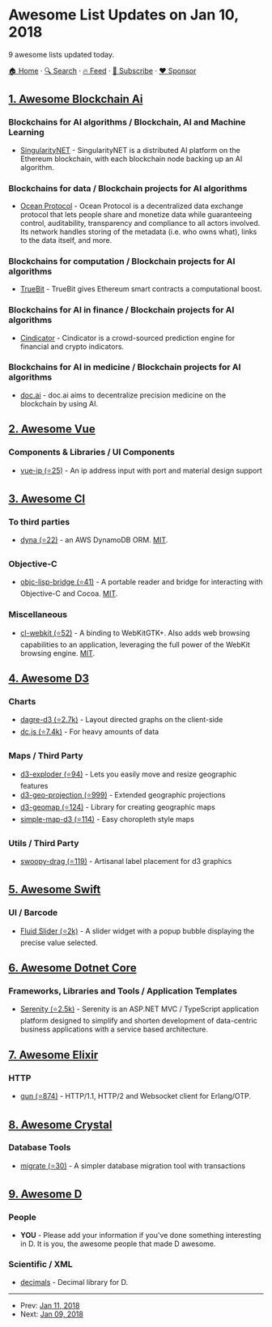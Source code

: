 # Awesome List Updates on Jan 10, 2018

9 awesome lists updated today.

[🏠 Home](/README.md) · [🔍 Search](https://www.trackawesomelist.com/search/) · [🔥 Feed](https://www.trackawesomelist.com/rss.xml) · [📮 Subscribe](https://trackawesomelist.us17.list-manage.com/subscribe?u=d2f0117aa829c83a63ec63c2f&id=36a103854c) · [❤️  Sponsor](https://github.com/sponsors/theowenyoung)



## [1. Awesome Blockchain Ai](/content/steven2358/awesome-blockchain-ai/README.md)

### Blockchains for AI algorithms / Blockchain, AI and Machine Learning

*   [SingularityNET](https://singularitynet.io/) - SingularityNET is a distributed AI platform on the Ethereum blockchain, with each blockchain node backing up an AI algorithm.

### Blockchains for data / Blockchain projects for AI algorithms

*   [Ocean Protocol](https://oceanprotocol.com/) - Ocean Protocol is a decentralized data exchange protocol that lets people share and monetize data while guaranteeing control, auditability, transparency and compliance to all actors involved. Its network handles storing of the metadata (i.e. who owns what), links to the data itself, and more.

### Blockchains for computation / Blockchain projects for AI algorithms

*   [TrueBit](https://truebit.io/) - TrueBit gives Ethereum smart contracts a computational boost.

### Blockchains for AI in finance / Blockchain projects for AI algorithms

*   [Cindicator](https://cindicator.com/) - Cindicator is a crowd-sourced prediction engine for financial and crypto indicators.

### Blockchains for AI in medicine / Blockchain projects for AI algorithms

*   [doc.ai](https://doc.ai/about) - doc.ai aims to decentralize precision medicine on the blockchain by using AI.

## [2. Awesome Vue](/content/vuejs/awesome-vue/README.md)

### Components & Libraries / UI Components

*   [vue-ip (⭐25)](https://github.com/peteringram0/vue-ip) - An ip address input with port and material design support

## [3. Awesome Cl](/content/CodyReichert/awesome-cl/README.md)

### To third parties

*   [dyna (⭐22)](https://github.com/Rudolph-Miller/dyna) - an AWS DynamoDB ORM. [MIT](https://opensource.org/licenses/MIT).

### Objective-C

*   [objc-lisp-bridge (⭐41)](https://github.com/fiddlerwoaroof/objc-lisp-bridge) -  A portable reader and bridge for interacting with Objective-C and Cocoa. [MIT](https://opensource.org/licenses/MIT).

### Miscellaneous

*   [cl-webkit (⭐52)](https://github.com/joachifm/cl-webkit) - A binding to WebKitGTK+. Also adds web browsing capabilities to an application, leveraging the full power of the WebKit browsing engine. [MIT](https://opensource.org/licenses/MIT).

## [4. Awesome D3](/content/wbkd/awesome-d3/README.md)

### Charts

*   [dagre-d3 (⭐2.7k)](https://github.com/dagrejs/dagre-d3) - Layout directed graphs on the client-side
*   [dc.js (⭐7.4k)](https://github.com/dc-js/dc.js) - For heavy amounts of data

### Maps / Third Party

*   [d3-exploder (⭐94)](https://github.com/bsouthga/d3-exploder) - Lets you easily move and resize geographic features
*   [d3-geo-projection (⭐999)](https://github.com/d3/d3-geo-projection) - Extended geographic projections
*   [d3-geomap (⭐124)](https://github.com/yaph/d3-geomap) - Library for creating geographic maps
*   [simple-map-d3 (⭐114)](https://github.com/MinnPost/simple-map-d3) - Easy choropleth style maps

### Utils / Third Party

*   [swoopy-drag (⭐119)](https://github.com/1wheel/swoopy-drag) - Artisanal label placement for d3 graphics

## [5. Awesome Swift](/content/matteocrippa/awesome-swift/README.md)

### UI / Barcode

*   [Fluid Slider (⭐2k)](https://github.com/Ramotion/fluid-slider) - A slider widget with a popup bubble displaying the precise value selected.

## [6. Awesome Dotnet Core](/content/thangchung/awesome-dotnet-core/README.md)

### Frameworks, Libraries and Tools / Application Templates

*   [Serenity (⭐2.5k)](https://github.com/volkanceylan/Serenity) - Serenity is an ASP.NET MVC / TypeScript application platform designed to simplify and shorten development of data-centric business applications with a service based architecture.

## [7. Awesome Elixir](/content/h4cc/awesome-elixir/README.md)

### HTTP

*   [gun (⭐874)](https://github.com/ninenines/gun) - HTTP/1.1, HTTP/2 and Websocket client for Erlang/OTP.

## [8. Awesome Crystal](/content/veelenga/awesome-crystal/README.md)

### Database Tools

*   [migrate (⭐30)](https://github.com/vladfaust/migrate.cr) - A simpler database migration tool with transactions

## [9. Awesome D](/content/dlang-community/awesome-d/README.md)

### People

*   **YOU** - Please add your information if you've done something interesting in D. It is you, the awesome people that made D awesome.

### Scientific / XML

*   [decimals](https://github.com/rumbu13/decimal) - Decimal library for D.

---

- Prev: [Jan 11, 2018](/content/2018/01/11/README.md)
- Next: [Jan 09, 2018](/content/2018/01/09/README.md)